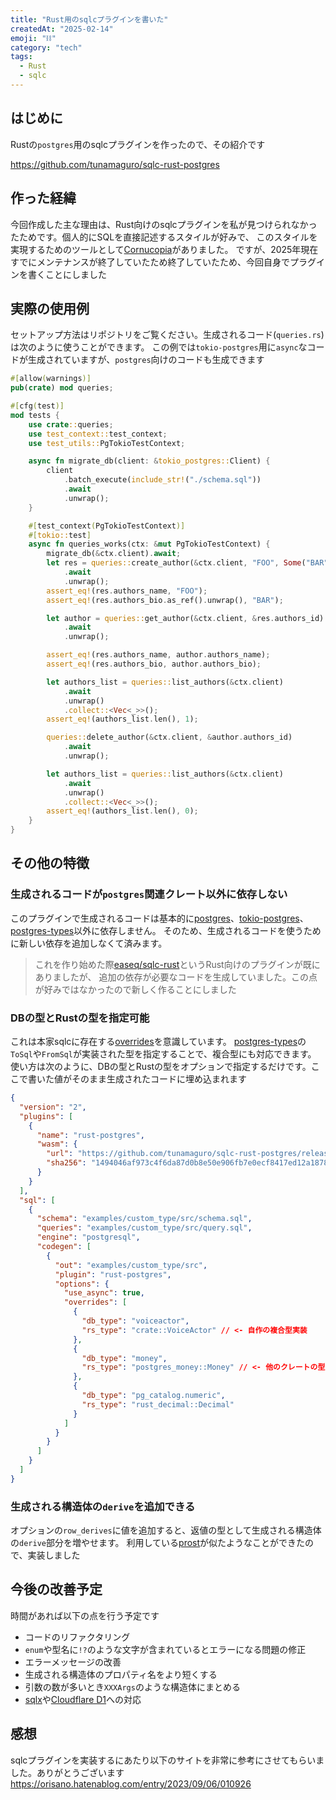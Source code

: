```yaml
---
title: "Rust用のsqlcプラグインを書いた"
createdAt: "2025-02-14"
emoji: "⛓️"
category: "tech"
tags:
  - Rust
  - sqlc
---
```


## はじめに

Rustの`postgres`用のsqlcプラグインを作ったので、その紹介です

https://github.com/tunamaguro/sqlc-rust-postgres

## 作った経緯

今回作成した主な理由は、Rust向けのsqlcプラグインを私が見つけられなかったためです。個人的にSQLを直接記述するスタイルが好みで、
このスタイルを実現するためのツールとして[Cornucopia](https://github.com/cornucopia-rs/cornucopia)がありました。
ですが、2025年現在すでにメンテナンスが終了していたため終了していたため、今回自身でプラグインを書くことにしました

## 実際の使用例

セットアップ方法はリポジトリをご覧ください。生成されるコード(`queries.rs`)は次のように使うことができます。
この例では`tokio-postgres`用に`async`なコードが生成されていますが、`postgres`向けのコードも生成できます

```rust
#[allow(warnings)]
pub(crate) mod queries;

#[cfg(test)]
mod tests {
    use crate::queries;
    use test_context::test_context;
    use test_utils::PgTokioTestContext;

    async fn migrate_db(client: &tokio_postgres::Client) {
        client
            .batch_execute(include_str!("./schema.sql"))
            .await
            .unwrap();
    }

    #[test_context(PgTokioTestContext)]
    #[tokio::test]
    async fn queries_works(ctx: &mut PgTokioTestContext) {
        migrate_db(&ctx.client).await;
        let res = queries::create_author(&ctx.client, "FOO", Some("BAR"))
            .await
            .unwrap();
        assert_eq!(res.authors_name, "FOO");
        assert_eq!(res.authors_bio.as_ref().unwrap(), "BAR");

        let author = queries::get_author(&ctx.client, &res.authors_id)
            .await
            .unwrap();

        assert_eq!(res.authors_name, author.authors_name);
        assert_eq!(res.authors_bio, author.authors_bio);

        let authors_list = queries::list_authors(&ctx.client)
            .await
            .unwrap()
            .collect::<Vec<_>>();
        assert_eq!(authors_list.len(), 1);

        queries::delete_author(&ctx.client, &author.authors_id)
            .await
            .unwrap();

        let authors_list = queries::list_authors(&ctx.client)
            .await
            .unwrap()
            .collect::<Vec<_>>();
        assert_eq!(authors_list.len(), 0);
    }
}
```

## その他の特徴

### 生成されるコードが`postgres`関連クレート以外に依存しない

このプラグインで生成されるコードは基本的に[postgres](https://crates.io/crates/postgres)、[tokio-postgres](https://crates.io/crates/tokio-postgres)、[postgres-types](https://crates.io/crates/postgres-types)以外に依存しません。
そのため、生成されるコードを使うために新しい依存を追加しなくて済みます。

> これを作り始めた際[easeq/sqlc-rust](https://github.com/easeq/sqlc-rust)というRust向けのプラグインが既にありましたが、
> 追加の依存が必要なコードを生成していました。この点が好みではなかったので新しく作ることにしました

### DBの型とRustの型を指定可能

これは本家sqlcに存在する[overrides](https://docs.sqlc.dev/en/stable/howto/overrides.html)を意識しています。
[postgres-types](https://crates.io/crates/postgres-types)の`ToSql`や`FromSql`が実装された型を指定することで、複合型にも対応できます。
使い方は次のように、DBの型とRustの型をオプションで指定するだけです。ここで書いた値がそのまま生成されたコードに埋め込まれます

```json
{
  "version": "2",
  "plugins": [
    {
      "name": "rust-postgres",
      "wasm": {
        "url": "https://github.com/tunamaguro/sqlc-rust-postgres/releases/download/v0.1.1/sqlc-rust-postgres.wasm",
        "sha256": "1494046af973c4f6da87d0b8e50e906fb7e0ecf8417ed12a18780dbd4380d8c8"
      }
    }
  ],
  "sql": [
    {
      "schema": "examples/custom_type/src/schema.sql",
      "queries": "examples/custom_type/src/query.sql",
      "engine": "postgresql",
      "codegen": [
        {
          "out": "examples/custom_type/src",
          "plugin": "rust-postgres",
          "options": {
            "use_async": true,
            "overrides": [
              {
                "db_type": "voiceactor",
                "rs_type": "crate::VoiceActor" // <- 自作の複合型実装
              },
              {
                "db_type": "money",
                "rs_type": "postgres_money::Money" // <- 他のクレートの型も利用可能
              },
              {
                "db_type": "pg_catalog.numeric",
                "rs_type": "rust_decimal::Decimal"
              }
            ]
          }
        }
      ]
    }
  ]
}
```

### 生成される構造体の`derive`を追加できる

オプションの`row_derives`に値を追加すると、返値の型として生成される構造体の`derive`部分を増やせます。
利用している[prost](https://github.com/tokio-rs/prost/issues/1064)が似たようなことができたので、実装しました

## 今後の改善予定

時間があれば以下の点を行う予定です

- コードのリファクタリング
- `enum`や型名に`!?`のような文字が含まれているとエラーになる問題の修正
- エラーメッセージの改善
- 生成される構造体のプロパティ名をより短くする
- 引数の数が多いとき`XXXArgs`のような構造体にまとめる
- [sqlx](https://github.com/launchbadge/sqlx)や[Cloudflare D1](https://docs.rs/worker/latest/worker/d1/index.html)への対応

## 感想

sqlcプラグインを実装するにあたり以下のサイトを非常に参考にさせてもらいました。ありがとうございます  
https://orisano.hatenablog.com/entry/2023/09/06/010926
